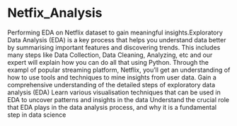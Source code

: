# Netfix_Analysis
Performing EDA on Netflix dataset to gain meaningful insights.Exploratory Data Analysis (EDA) is a key process that helps you understand data better by summarising important features and discovering trends. This includes many steps like Data Collection, Data Cleaning, Analyzing, etc and our expert will explain how you can do all that using Python. Through the exampl of popular streaming platform, Netflix, you’ll get an understanding of how to use tools and techniques to mine insights from user data.
Gain a comprehensive understanding of the detailed steps of exploratory data analysis (EDA)
Learn various visualisation techniques that can be used in EDA to uncover patterns and insights in the data
Understand the crucial role that EDA plays in the data analysis process, and why it is a fundamental step in data science
